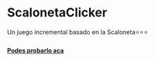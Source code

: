 # ScalonetaClicker
Un juego incremental basado en la Scaloneta⭐⭐⭐

#### [Podes probarlo aca](https://trashfacu.github.io/ScalonetaClicker/)
